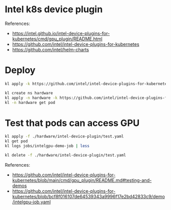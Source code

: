 
# Intel k8s device plugin

References:
- https://intel.github.io/intel-device-plugins-for-kubernetes/cmd/gpu_plugin/README.html
- https://github.com/intel/intel-device-plugins-for-kubernetes
- https://github.com/intel/helm-charts

# Deploy

```bash
kl apply -k https://github.com/intel/intel-device-plugins-for-kubernetes/deployments/nfd/overlays/node-feature-rules?ref=v0.28.0

kl create ns hardware
kl apply -n hardware -k https://github.com/intel/intel-device-plugins-for-kubernetes/deployments/gpu_plugin/overlays/monitoring_shared-dev_nfd/?ref=v0.28.0
kl -n hardware get pod
```

# Test that pods can access GPU

```bash
kl apply -f ./hardware/intel-device-plugin/test.yaml
kl get pod
kl logs jobs/intelgpu-demo-job | less

kl delete -f ./hardware/intel-device-plugin/test.yaml
```

References:
- https://github.com/intel/intel-device-plugins-for-kubernetes/blob/main/cmd/gpu_plugin/README.md#testing-and-demos
- https://github.com/intel/intel-device-plugins-for-kubernetes/blob/bcf8f016107de64539343a9996f17e2bd42833c9/demo/intelgpu-job.yaml

